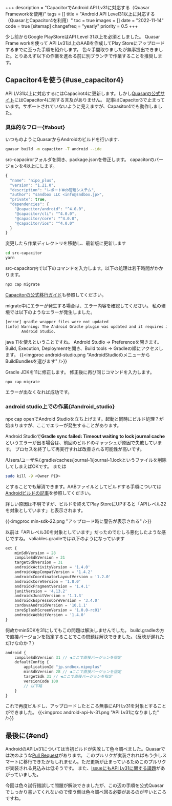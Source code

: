 +++
description = "CapacitorでAndroid API Lv31に対応する（Quasar Frameworkを使用)"
tags = []
title = "Android API Level31以上に対応する（QuasarとCapacitor4を利用）"
toc = true
images = []
date = "2022-11-14"
code = true
[sitemap]
  changefreq = "yearly"
  priority = 0.5
+++

少し前からGoogle PlayStoreはAPI Level 31以上を必須としました。
Quasar Frame workを使って API Lv31以上のAABを作成してPlay Storeにアップロードするまでに至った手順を紹介します。
色々手間取りましたが無事提出できました。とりあえず以下の作業を進める前に別ブランチで作業することを推奨します。

## Capacitor4を使う{#use_capacitor4}

API LV31以上に対応するにはCapacirot4に更新します。しかし[Quasarの公式サイト](https://quasar.dev/quasar-cli-vite/developing-capacitor-apps/capacitor-version-support)にはCapacitor4に関する言及がありません。
記事はCapacitor3で止まっています。サポートされていないように見えますが、Capasitor4でも動作しました。

### 具体的なフロー{#about}

いつものようにQuasarからAndroidのビルドを行います.

```sh
quasar build -m capacitor -T android --ide
```

src-capacirorフォルダを開き、package.jsonを修正します。 capacitorのバージョンを4以上にします。

```javascript
{
  "name": "nipo_plus",
  "version": "1.21.0",
  "description": "レポートWeb管理システム",
  "author": "sandbox LLC <info@sndbox.jp>",
  "private": true,
  "dependencies": {
    "@capacitor/android": "^4.0.0",
    "@capacitor/cli": "^4.0.0",
    "@capacitor/core": "^4.0.0",
    "@capacitor/ios": "^4.0.0"
  }
}
```

変更したら作業ディレクトリを移動し、最新版に更新します

```sh
cd src-capacitor
yarn
```

src-capacitor内で以下のコマンドを入力します。以下の処理は若干時間がかかります。

```sh
npx cap migrate
```

[Capacitorの公式移行ガイド](https://capacitorjs.com/docs/updating/4-0)も参照してください。

migrate中にエラーが発生する場合は、エラー内容を確認してください。
私の環境では以下のようなエラーが発生しました。

```sh
[error] gradle wrapper files were not updated
[info] Warning: The Android Gradle plugin was updated and it requires Java 11 to run. You may need to select this in
       Android Studio.
```

java 11を使えということですね。
Android Studio -> Preferenceを開きます。 Build, Execution, Deploymentを開き、Build tools -> Gradleの順にアクセスします。
{{<imgproc android-studio.png "AndroidStudioのメニューからBuildBundlesを選びます" />}}

Gradle JDKを11に修正します。
修正後に再び同じコマンドを入力します。

```sh
npx cap migrate
```

エラーが出なくなれば成功です。

### android studio上での作業{#android_studio}

npx cap openでAndroid Studioを立ち上げます。起動と同時にビルド処理？が始まりますが、ここでエラーが発生することがあります。

Android Studioで**Gradle sync failed: Timeout waiting to lock journal cache**というエラーが出る場合は、前回のビルドのキャッシュが原因で失敗しています。
プロセスを終了して再実行すれば改善される可能性が高いです。

/Users/ユーザ名/.gradle/caches/journal-1/journal-1.lockというファイルを削除してしまえばOKです。
または

```sh
sudo kill -9 <Owner PID>
```

とすることでも解消できます。AABファイルとしてビルドする手順については[Androidビルドの記事](/tech/androidapp/)を参照してください。

詳しい原因は不明ですが、ビルドを終えてPlay StoreにUPすると「APIレベル22を対象としています」と表示されます。

{{<imgproc min-sdk-22.png "アップロード時に警告が表示される" />}}

以前は「APIレベル30を対象としています」だったのでむしろ悪化したような感じですね。
valiables.gradleでは以下のようになっています

```javascript
ext {
    minSdkVersion = 28
    compileSdkVersion = 31
    targetSdkVersion = 31
    androidxActivityVersion = '1.4.0'
    androidxAppCompatVersion = '1.4.2'
    androidxCoordinatorLayoutVersion = '1.2.0'
    androidxCoreVersion = '1.8.0'
    androidxFragmentVersion = '1.4.1'
    junitVersion = '4.13.2'
    androidxJunitVersion = '1.1.3'
    androidxEspressoCoreVersion = '3.4.0'
    cordovaAndroidVersion = '10.1.1'
    coreSplashScreenVersion = '1.0.0-rc01'
    androidxWebkitVersion = '1.4.0'
}
```

何故かminSDKを31にしてもこの問題は解決しませんでした。
build.gradleの方で直接バージョンを指定することでこの問題は解決できました。（反映が遅れただけなのか？）

```javascript
android {
    compileSdkVersion 31 // ◀ここで直接バージョンを指定
    defaultConfig {
        applicationId "jp.sndbox.nipoplus"
        minSdkVersion 28 // ◀ここで直接バージョンを指定
        targetSdk 31 // ◀ここで直接バージョンを指定
        versionCode 100
        // 以下略
    }
}
```

これで再度ビルドし、アップロードしたところ無事にAPI Lv31を対象とすることができました。
{{<imgproc android-api-lv-31.png "API Lv31になりました" />}}

## 最後に{#end}

AndroidのAPILv31については当初ビルドが失敗して色々調べました。Quasarでは次のような[Pull Request](https://github.com/quasarframework/quasar/pull/14226)があります。
このプルリクが実装されればもう少しスマートに移行できたかもしれません。ただ更新が止まっているためこのプルリクが実装される見込みは低そうです。
また、[IssueにもAPI Lv31に関する議題](https://github.com/quasarframework/quasar/issues/14821)があがっていました。

今回は色々試行錯誤して問題が解決できましたが、この辺の手順を公式Quasarでしっかり書いてくれないので使う側は色々調べ回る必要があるのが辛いところですね。
